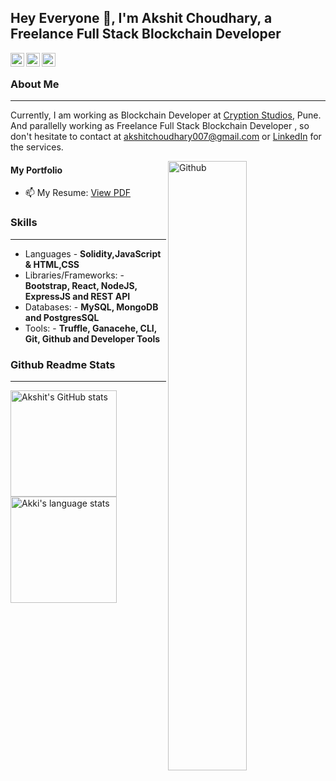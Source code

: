 ## Hey Everyone 👋, I'm Akshit Choudhary, a Freelance Full Stack Blockchain Developer ##

<a href="https://www.linkedin.com/in/akshit-choudhary-b5892b43/">
  <img align="left" alt="Akshit's Linkdein" width="22px" src="https://cdn.jsdelivr.net/npm/simple-icons@v3/icons/linkedin.svg" />
</a>
<a href="mailto:akshitchoudhary007@gmail.com">
  <img align="left" alt="Akshit's Github" width="22px" src="https://cdn.jsdelivr.net/npm/simple-icons@v3/icons/gmail.svg" />
</a>
<a href="https://github.com/Akkii4">
  <img align="left" alt="Akshit's Github" width="22px" src="https://cdn.jsdelivr.net/npm/simple-icons@v3/icons/github.svg" />
</a>
&nbsp;

### About Me ###
----------------------------------------------------------------------------------------------------------------------------
Currently, I am working as Blockchain Developer at [Cryption Studios](https://cryptionstudios.com), Pune.
And parallelly working as Freelance Full Stack Blockchain Developer , so don't hesitate to contact at akshitchoudhary007@gmail.com or [LinkedIn](https://www.linkedin.com/in/choudharyAkshit/) for the services.

<img width="50%" align="right" alt="Github" src="https://raw.githubusercontent.com/onimur/.github/master/.resources/git-header.svg" />

#### My Portfolio ####
- 📫 My Resume: [View PDF](https://drive.google.com/file/d/1hKiMnX7YAhKYLtienVl6l5XUd2U1aUd0/view?usp=sharing)


### Skills ###
----------------------------------------------------------------------------------------------------------------------------
- Languages - **Solidity,JavaScript & HTML,CSS**
- Libraries/Frameworks: - **Bootstrap, React, NodeJS, ExpressJS and REST API**
- Databases: - **MySQL, MongoDB and PostgresSQL**
- Tools: - **Truffle, Ganacehe, CLI, Git, Github and Developer Tools**

### Github Readme Stats ###
----------------------------------------------------------------------------------------------------------------------------
<a href="https://profile-summary-for-github.com/user/Akkii4">
  <img align="left" height="170px" src="https://github-readme-stats.vercel.app/api?username=Akkii4&show_icons=true&line_height=27&count_private=true&include_all_commits=true" alt="Akshit's GitHub stats"/>
  <img height="170px" src="https://github-readme-stats.vercel.app/api/top-langs/?username=Akkii4&hide_langs_below=5&layout=compact" alt="Akki's language stats"/>
</a>
